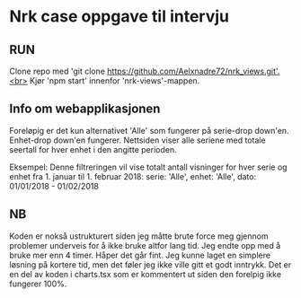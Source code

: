 # Nrk case oppgave til intervju

## RUN
Clone repo med 'git clone https://github.com/Aelxnadre72/nrk_views.git'.<br>
Kjør 'npm start' innenfor 'nrk-views'-mappen.

## Info om webapplikasjonen
Foreløpig er det kun alternativet 'Alle' som fungerer på serie-drop down'en. Enhet-drop down'en fungerer.
Nettsiden viser alle seriene med totale seertall for hver enhet i den angitte perioden.

Eksempel: Denne filtreringen vil vise totalt antall visninger for hver serie og enhet fra 1. januar til 1. februar 2018:
serie: 'Alle', enhet: 'Alle', dato: 01/01/2018 - 01/02/2018

## NB
Koden er nokså ustrukturert siden jeg måtte brute force meg gjennom problemer underveis for å ikke bruke altfor lang tid.
Jeg endte opp med å bruke mer enn 4 timer. Håper det går fint. Jeg kunne laget en simplere løsning på kortere tid, men 
det føler jeg ikke ville gitt et godt inntrykk. Det er en del av koden i charts.tsx som er kommentert ut siden den forelpig 
ikke fungerer 100%.